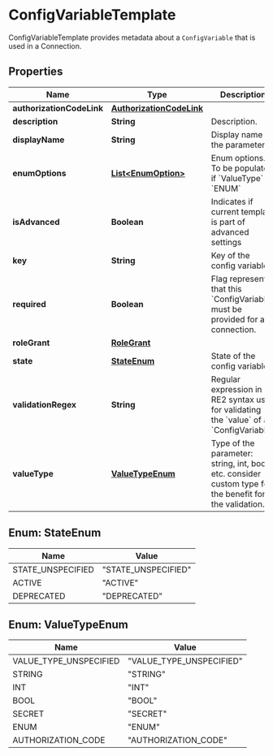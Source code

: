

# ConfigVariableTemplate

ConfigVariableTemplate provides metadata about a `ConfigVariable` that is used in a Connection.

## Properties

| Name | Type | Description | Notes |
|------------ | ------------- | ------------- | -------------|
|**authorizationCodeLink** | [**AuthorizationCodeLink**](AuthorizationCodeLink.md) |  |  [optional] |
|**description** | **String** | Description. |  [optional] |
|**displayName** | **String** | Display name of the parameter. |  [optional] |
|**enumOptions** | [**List&lt;EnumOption&gt;**](EnumOption.md) | Enum options. To be populated if &#x60;ValueType&#x60; is &#x60;ENUM&#x60; |  [optional] |
|**isAdvanced** | **Boolean** | Indicates if current template is part of advanced settings |  [optional] |
|**key** | **String** | Key of the config variable. |  [optional] |
|**required** | **Boolean** | Flag represents that this &#x60;ConfigVariable&#x60; must be provided for a connection. |  [optional] |
|**roleGrant** | [**RoleGrant**](RoleGrant.md) |  |  [optional] |
|**state** | [**StateEnum**](#StateEnum) | State of the config variable. |  [optional] |
|**validationRegex** | **String** | Regular expression in RE2 syntax used for validating the &#x60;value&#x60; of a &#x60;ConfigVariable&#x60;. |  [optional] |
|**valueType** | [**ValueTypeEnum**](#ValueTypeEnum) | Type of the parameter: string, int, bool etc. consider custom type for the benefit for the validation. |  [optional] |



## Enum: StateEnum

| Name | Value |
|---- | -----|
| STATE_UNSPECIFIED | &quot;STATE_UNSPECIFIED&quot; |
| ACTIVE | &quot;ACTIVE&quot; |
| DEPRECATED | &quot;DEPRECATED&quot; |



## Enum: ValueTypeEnum

| Name | Value |
|---- | -----|
| VALUE_TYPE_UNSPECIFIED | &quot;VALUE_TYPE_UNSPECIFIED&quot; |
| STRING | &quot;STRING&quot; |
| INT | &quot;INT&quot; |
| BOOL | &quot;BOOL&quot; |
| SECRET | &quot;SECRET&quot; |
| ENUM | &quot;ENUM&quot; |
| AUTHORIZATION_CODE | &quot;AUTHORIZATION_CODE&quot; |




